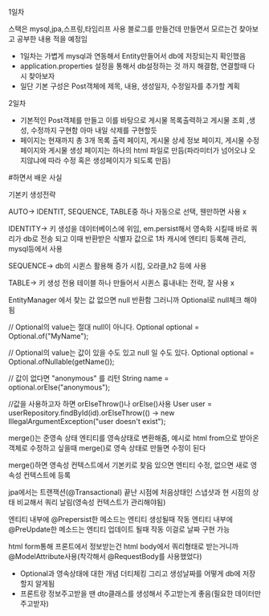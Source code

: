 <p>1일차</p>

스택은 mysql,jpa,스프링,타임리프 사용 블로그를 만들건데 만들면서 모르는건 찾아보고 공부한 내용 적을 예정임

* 1일차는 가볍게 mysql과 연동해서 Entity만들어서 db에 저장되는지 확인했음
* application.properties 설정을 통해서 db설정하는 것 까지 해결함, 연결할때 다시 찾아보자
* 일단 기본 구성은 Post객체에 제목, 내용, 생성일자, 수정일자를 추가할 계획

<p>2일차</p>

* 기본적인 Post객체를 만들고 이를 바탕으로 게시물 목록출력하고 게시물 조회 ,생성, 수정까지 구현함 아마 내일 삭제를 구현할듯
* 페이지는 현재까지 총 3개 목록 출력 페이지, 게시물 상세 정보 페이지, 게시물 수정 페이지와 게시물 생성 페이지는 하나의 html 파일로 만듬(파라미터가 넘어오냐 오지않냐에 따라 수정 혹은 생성페이지가 되도록 만듬)

#하면서 배운 사실

기본키 생성전략

AUTO-> IDENTIT, SEQUENCE, TABLE중 하나 자동으로 선택, 웬만하면 사용 x

IDENTITY-> 키 생성을 데이터베이스에 위임, em.persist해서 영속화 시킬때 바로 쿼리가 db로 전송 되고 이때 반환받은 식별자 값으로 1차 캐시에 엔티티 등록해 관리, mysql등에서 사용

SEQUENCE-> db의 시퀸스 활용해 증가 시킴, 오라클,h2 등에 사용

TABLE-> 키 생성 전용 테이블 하나 만들어서 시퀸스 흉내내는 전략, 잘 사용 x


EntityManager 에서 찾는 값 없으면 null 반환함 그러니까 Optional로 null체크 해야됨

// Optional의 value는 절대 null이 아니다.
Optional<String> optional = Optional.of("MyName");

// Optional의 value는 값이 있을 수도 있고 null 일 수도 있다.
Optional<String> optional = Optional.ofNullable(getName());

// 값이 없다면 "anonymous" 를 리턴
String name = optional.orElse("anonymous");

//값을 사용하고자 하면 orElseThrow()나  orElse()사용
User user = userRepository.findById(id).orElseThrow(() -> new IllegalArgumentException("user doesn't exist");

merge()는 준영속 상태 엔티티를 영속상태로 변환해줌, 예시로 html from으로 받아온 객체로 수정하고 싶을때 merge()로 영속 상태로 만들면 수정이 된다

merge()하면 영속성 컨텍스트에서 기본키로 찾음 있으면 엔티티 수정, 없으면 새로 영속성 컨텍스트에 등록

jpa에서는 트랜잭션(@Transactional) 끝난 시점에 처음상태인 스냅샷과 현 시점의 상태 비교해서 쿼리 날림(영속성 컨텍스트가 관리해야됨)

엔티티 내부에 @Prepersist한 메소드는 엔티티 생성될때 작동
엔티티 내부에 @PreUpdate한 메소드는 엔티티 업데이트 될때 작동
이걸로 날짜 구현 가능

html form통해 프론트에서 정보받는건 html body에서 쿼리형태로 받는거니까 @ModelAttribute사용(착각해서 @RequestBody를 사용했었다)

* Optional과 영속상태에 대한 개념 더티체킹 그리고 생성날짜를 어떻게 db에 저장할지 알게됨
* 프론트랑 정보주고받을 땐 dto클래스를 생성해서 주고받는게 좋음(필요한 데이터만 주고받자) 
